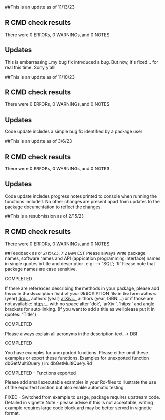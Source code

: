 ##This is an update as of 11/13/23

## R CMD check results
There were 0 ERRORs, 0 WARNINGs, and 0 NOTES

## Updates
This is embarrassing...my bug fix introduced a bug. But now, it's fixed...
for real this time. Sorry y'all!


##This is an update as of 11/10/23

## R CMD check results
There were 0 ERRORs, 0 WARNINGs, and 0 NOTES

## Updates
Code update includes a simple bug fix identified by a package user

##This is an update as of 3/6/23

## R CMD check results
There were 0 ERRORs, 0 WARNINGs, and 0 NOTES

## Updates
Code update includes progress notes printed to console when running
the functions included. No other changes are present apart from 
updates to the package documentation to reflect the changes.

##This is a resubmission as of 2/15/23

## R CMD check results
There were 0 ERRORs, 0 WARNINGs, and 0 NOTES

##Feedback as of 2/15/23, 7:21AM EST
Please always write package names, software names and API (application
programming interface) names in single quotes in title and description.
e.g: --> 'SQL'; 'R'
Please note that package names are case sensitive.

COMPLETED


If there are references describing the methods in your package, please
add these in the description field of your DESCRIPTION file in the form
authors (year) <doi:...>
authors (year) <arXiv:...>
authors (year, ISBN:...)
or if those are not available: <https:...>
with no space after 'doi:', 'arXiv:', 'https:' and angle brackets for
auto-linking. (If you want to add a title as well please put it in
quotes: "Title")

COMPLETED

Please always explain all acronyms in the description text. -> DBI

COMPLETED

You have examples for unexported functions. Please either omit these
examples or export these functions.
Examples for unexported function
   dbGetMultiQuery() in:
      dbGetMultiQuery.Rd

COMPLETED - Functions exported

Please add small executable examples in your Rd-files to illustrate the
use of the exported function but also enable automatic testing.

FIXED - Switched from example to usage, package requires upstream code. Detailed in vignette
Note - please advise if this is not acceptable, writing example requires large code block
and may be better served in vignette format.
